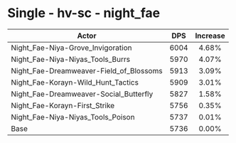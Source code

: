 # Single - hv-sc - night_fae
| Actor | DPS | Increase |
|---|:---:|:---:|
|Night_Fae-Niya-Grove_Invigoration|6004|4.68%|
|Night_Fae-Niya-Niyas_Tools_Burrs|5970|4.07%|
|Night_Fae-Dreamweaver-Field_of_Blossoms|5913|3.09%|
|Night_Fae-Korayn-Wild_Hunt_Tactics|5909|3.01%|
|Night_Fae-Dreamweaver-Social_Butterfly|5827|1.58%|
|Night_Fae-Korayn-First_Strike|5756|0.35%|
|Night_Fae-Niya-Niyas_Tools_Poison|5737|0.01%|
|Base|5736|0.00%|
